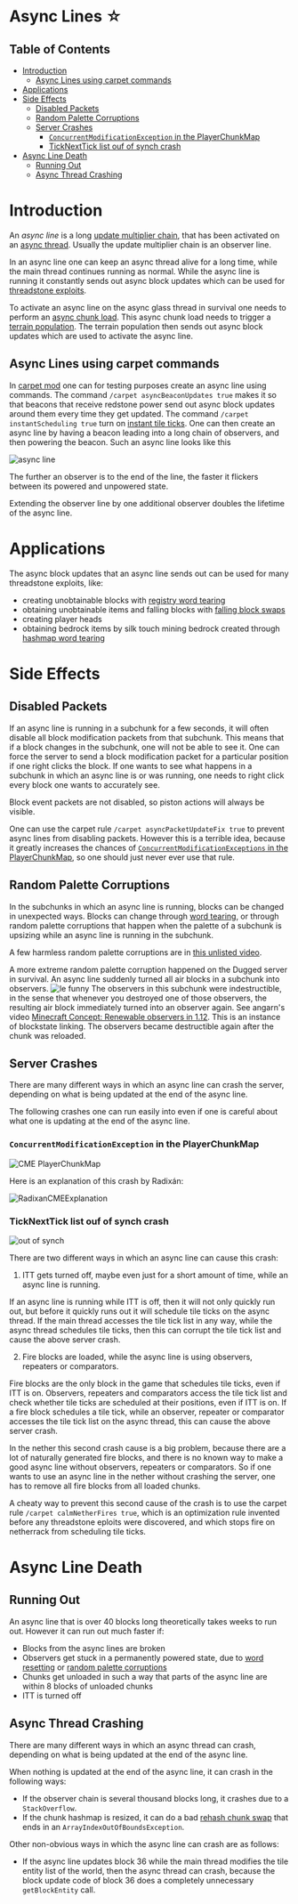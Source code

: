 # Async Lines ☆

## Table of Contents

- [Introduction](#introduction)
  * [Async Lines using carpet commands](#async-lines-using-carpet-commands)
- [Applications](#applications)
- [Side Effects](#side-effects)
  * [Disabled Packets](#disabled-packets)
  * [Random Palette Corruptions](#random-palette-corruptions)
  * [Server Crashes](#server-crashes)
    + [`ConcurrentModificationException` in the PlayerChunkMap](#cme-pcm)
    + [TickNextTick list ouf of synch crash](#ticknexttick-list-ouf-of-synch-crash)
- [Async Line Death](#async-line-death)
  * [Running Out](#running-out)
  * [Async Thread Crashing](#async-thread-crashing)



# Introduction

An *async line* is a long [update multiplier chain](update-multiplier.md), that has been activated on an [async thread](threads.md#stained-glass-threads).
Usually the update multiplier chain is an observer line.

In an async line one can keep an async thread alive for a long time, while the main thread continues running as normal.
While the async line is running it constantly sends out async block updates which can be used for [threadstone exploits](#applications).

To activate an async line on the async glass thread in survival one needs to perform an [async chunk load](chunk/async-chunk-loading.md).
This async chunk load needs to trigger a [terrain population](chunk/population.md#glass-threads-causing-async-updates).
The terrain population then sends out async block updates which are used to activate the async line.

## Async Lines using carpet commands

In [carpet mod](https://github.com/gnembon/carpetmod112/releases) one can for testing purposes create an async line using commands.
The command `/carpet asyncBeaconUpdates true` makes it so that beacons that receive redstone power send out async block updates around them every time they get updated.
The command `/carpet instantScheduling true` turn on [instant tile ticks](global-flags.md#instant-tile-ticks).
One can then create an async line by having a beacon leading into a long chain of observers, and then powering the beacon.
Such an async line looks like this

![async line](../images/CarpetAsyncLine.png)

The further an observer is to the end of the line, the faster it flickers between its powered and unpowered state.

Extending the observer line by one additional observer doubles the lifetime of the async line.

# Applications

The async block updates that an async line sends out can be used for many threadstone exploits, like:

- creating unobtainable blocks with [registry word tearing](word-tearing.md#registry-word-tearing)
- obtaining unobtainable items and falling blocks with [falling block swaps](../falling-block/falling-block-swaps.md)
- creating player heads
- obtaining bedrock items by silk touch mining bedrock created through [hashmap word tearing](word-tearing.md#hashmap-word-tearing)

# Side Effects

## Disabled Packets

If an async line is running in a subchunk for a few seconds, it will often disable all block modification packets from that subchunk.
This means that if a block changes in the subchunk, one will not be able to see it.
One can force the server to send a block modification packet for a particular position if one right clicks the block.
If one wants to see what happens in a subchunk in which an async line is or was running, one needs to right click every block one wants to accurately see.

Block event packets are not disabled, so piston actions will always be visible.

One can use the carpet rule `/carpet asyncPacketUpdateFix true` to prevent async lines from disabling packets.
However this is a terrible idea, because it greatly increases the chances of [`ConcurrentModificationExceptions` in the PlayerChunkMap](#cme-pcm),
so one should just never ever use that rule.

## Random Palette Corruptions
In the subchunks in which an async line is running, blocks can be changed in unexpected ways. Blocks can change through [word tearing](word-tearing.md),
or through random palette corruptions that happen when the palette of a subchunk is upsizing while an async line is running in the subchunk.

A few harmless random palette corruptions are in [this unlisted video](https://www.youtube.com/watch?v=PGmztZCEOAY&list=PL8r-bvM9ltXNkjl7IhGQAHygIPfy2niuC&index=42).

A more extreme random palette corruption happened on the Dugged server in survival. 
An async line suddenly turned all air blocks in a subchunk into observers.
![le funny](../images/DuggedObserverCube.png)
The observers in this subchunk were indestructible, in the sense that whenever you destroyed one of those observers, the resulting air block immediately turned into an observer again.
See angarn's video [Minecraft Concept: Renewable observers in 1.12](https://www.youtube.com/watch?v=boZGqhwcnIk).
This is an instance of blockstate linking. The observers became destructible again after the chunk was reloaded.

## Server Crashes
There are many different ways in which an async line can crash the server, depending on what is being updated at the end of the async line.

The following crashes one can run easily into even if one is careful about what one is updating at the end of the async line.

### `ConcurrentModificationException` in the PlayerChunkMap <a name="cme-pcm"/>

![CME PlayerChunkMap](../images/CMEPlayerChunkMap.png)

Here is an explanation of this crash by Radixán:

![RadixanCMEExplanation](../images/RadixanPlayerChunkMap.PNG)


### TickNextTick list ouf of synch crash

![out of synch](../images/TickNextTickOutOfSynch.png)

There are two different ways in which an async line can cause this crash:

1. ITT gets turned off, maybe even just for a short amount of time, while an async line is running.

If an async line is running while ITT is off, then it will not only quickly run out, but before it quickly runs out it will schedule tile ticks on the async thread.
If the main thread accesses the tile tick list in any way, while the async thread schedules tile ticks, then this can corrupt the tile tick list and cause the above server crash.

2. Fire blocks are loaded, while the async line is using observers, repeaters or comparators.

Fire blocks are the only block in the game that schedules tile ticks, even if ITT is on.
Observers, repeaters and comparators access the tile tick list and check whether tile ticks are scheduled at their positions, even if ITT is on.
If a fire block schedules a tile tick, while an observer, repeater or comparator accesses the tile tick list on the async thread,
this can cause the above server crash.

In the nether this second crash cause is a big problem, because there are a lot of naturally generated fire blocks,
and there is no known way to make a good async line without observers, repeaters or comparators.
So if one wants to use an async line in the nether without crashing the server, one has to remove all fire blocks from all loaded chunks.

A cheaty way to prevent this second cause of the crash is to use the carpet rule `/carpet calmNetherFires true`, which is an optimization rule invented before any threadstone eploits were discovered, and which
stops fire on netherrack from scheduling tile ticks.

# Async Line Death

## Running Out

An async line that is over 40 blocks long theoretically takes weeks to run out.
However it can run out much faster if:
- Blocks from the async lines are broken
- Observers get stuck in a permanently powered state, due to [word resetting](word-tearing.md#word-resetting) or [random palette corruptions](#random-palette-corruptions)
- Chunks get unloaded in such a way that parts of the async line are within 8 blocks of unloaded chunks
- ITT is turned off


## Async Thread Crashing

There are many different ways in which an async thread can crash, depending on what is being updated at the end of the async line.

When nothing is updated at the end of the async line, it can crash in the following ways:
- If the observer chain is several thousand blocks long, it crashes due to a `StackOverflow`.
- If the chunk hashmap is resized, it can do a bad [rehash chunk swap](chunk/async-chunk-loading.md#rehash-chunk-swap) that ends in an `ArrayIndexOutOfBoundsException`.

Other non-obvious ways in which the async line can crash are as follows:
- If the async line updates block 36 while the main thread modifies the tile entity list of the world, then the async thread can crash, because the block update code of block 36 does a completely unnecessary `getBlockEntity` call.





